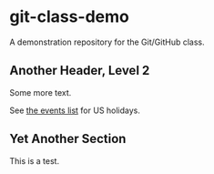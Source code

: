 # git-class-demo
A demonstration repository for the Git/GitHub class.

## Another Header, Level 2

Some more text.

See [the events list](events.md) for US holidays.

## Yet Another Section

This is a test.

